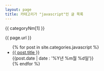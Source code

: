 ```yaml
---
layout: page
title: 카테고리가 "javascript"인 글 목록
---
```

<!--temp에 포함된 글들:-->
<section>
	<p>{{ categoryNm[1] }}</p>
	<p>{{ page.url }}</p>
	<ul>
		{% for post in site.categories.javascript %}
		<li style="list-style:disc">
			<a href="{{ post.url }}">{{ post.title }}</a>
			<div class="post-date code float_right"><span id="koreanSpan">{{post.date | date : '%Y년 %m월 %d일'}}</span></div>
		</li>
		{% endfor %}
	</ul>
</section>
